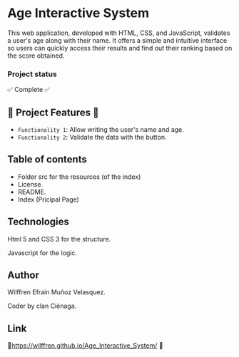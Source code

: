 # Age Interactive System
This web application, developed with HTML, CSS, and JavaScript, validates a user's age along with their name. It offers a simple and intuitive interface so users can quickly access their results and find out their ranking based on the score obtained.

### Project status
:white_check_mark: Complete :white_check_mark:

## :hammer: Project Features :hammer:

- `Functionality 1`: Allow writing the user's name and age.
- `Functionality 2`: Validate the data with the button.

## Table of contents

- Folder src for the resources (of the index)
- License.
- README.
- Index (Pricipal Page)

## Technologies
Html 5 and CSS 3 for the structure.

Javascript for the logic.

## Author
Wilffren Efrain Muñoz Velasquez.

Coder by clan Ciénaga.

## Link

:pushpin:https://wilffren.github.io/Age_Interactive_System/ :pushpin:

